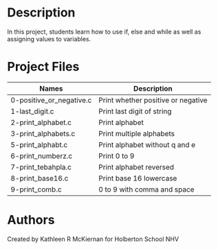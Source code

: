 # Description
In this project, students learn how to use if, else and while as well as assigning values to variables.

# Project Files
Names | Description
------|-----------------------
0-positive_or_negative.c | Print whether positive or negative
1-last_digit.c | Print last digit of string
2-print_alphabet.c | Print alphabet
3-print_alphabets.c | Print multiple alphabets
5-print_alphabt.c | Print alphabet without q and e
6-print_numberz.c | Print 0 to 9
7-print_tebahpla.c | Print alphabet reversed
8-print_base16.c | Print base 16 lowercase
9-print_comb.c | 0 to 9 with comma and space

# Authors
Created by Kathleen R McKiernan for Holberton School NHV